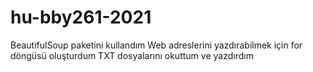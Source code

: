 # hu-bby261-2021
BeautifulSoup paketini kullandım
Web adreslerini yazdırabilmek için for döngüsü oluşturdum
TXT dosyalarını okuttum ve yazdırdım
